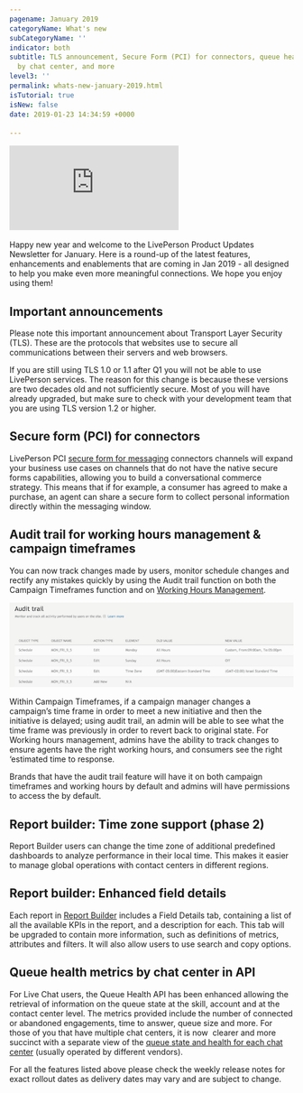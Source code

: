 ```yaml
---
pagename: January 2019
categoryName: What's new
subCategoryName: ''
indicator: both
subtitle: TLS announcement, Secure Form (PCI) for connectors, queue health metrics
  by chat center, and more
level3: ''
permalink: whats-new-january-2019.html
isTutorial: true
isNew: false
date: 2019-01-23 14:34:59 +0000

---
```

<iframe src="https://player.vimeo.com/video/311248862" frameborder="0" webkitallowfullscreen mozallowfullscreen allowfullscreen></iframe>

Happy new year and welcome to the LivePerson Product Updates Newsletter for January. Here is a round-up of the latest features, enhancements and enablements that are coming in Jan 2019 - all designed to help you make even more meaningful connections. We hope you enjoy using them!

## Important announcements

Please note this important announcement about Transport Layer Security (TLS). These are the protocols that websites use to secure all communications between their servers and web browsers.

If you are still using TLS 1.0 or 1.1 after Q1 you will not be able to use LivePerson services. The reason for this change is because these versions are two decades old and not sufficiently secure. Most of you will have already upgraded, but make sure to check with your development team that you are using TLS version 1.2 or higher.

## Secure form (PCI) for connectors

LivePerson PCI [secure form for messaging](security-regulations-secure-forms-secure-forms-for-messaging-user-guide.html) connectors channels will expand your business use cases on channels that do not have the native secure forms capabilities, allowing you to build a conversational commerce strategy. This means that if for example, a consumer has agreed to make a purchase, an agent can share a secure form to collect personal information directly within the messaging window.

## Audit trail for working hours management & campaign timeframes

You can now track changes made by users, monitor schedule changes and rectify any mistakes quickly by using the Audit trail function on both the Campaign Timeframes function and on [Working Hours Management](contact-center-management-messaging-operations-working-hours-management-best-practices.html).

![](/img/jan-whats-new-1b.png)

Within Campaign Timeframes, if a campaign manager changes a campaign’s time frame in order to meet a new initiative and then the initiative is delayed; using audit trail, an admin will be able to see what the time frame was previously in order to revert back to original state. For Working hours management, admins have the ability to track changes to ensure agents have the right working hours, and consumers see the right ‘estimated time to response.

Brands that have the audit trail feature will have it on both campaign timeframes and working hours by default and admins will have permissions to access the by default.

## Report builder: Time zone support (phase 2)

Report Builder users can change the time zone of additional predefined dashboards to analyze performance in their local time. This makes it easier to manage global operations with contact centers in different regions.

## Report builder: Enhanced field details

Each report in [Report Builder](data-reporting-report-builder-report-builder-user-guide-(customization).html) includes a Field Details tab, containing a list of all the available KPIs in the report, and a description for each. This tab will be upgraded to contain more information, such as definitions of metrics, attributes and filters. It will also allow users to use search and copy options.

## Queue health metrics by chat center in API

For Live Chat users, the Queue Health API has been enhanced allowing the retrieval of information on the queue state at the skill, account and at the contact center level. The metrics provided include the number of connected or abandoned engagements, time to answer, queue size and more. For those of you that have multiple chat centers, it is now  clearer and more succinct with a separate view of the [queue state and health for each chat center](data-reporting-live-chat-chat-dashboards-operational-staffing-dashboard.html) (usually operated by different vendors).

For all the features listed above please check the weekly release notes for exact rollout dates as delivery dates may vary and are subject to change.